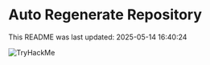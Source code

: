 # Auto Regenerate Repository

This README was last updated: 2025-05-14 16:40:24

 ![TryHackMe](https://tryhackme.com/badge/533634)